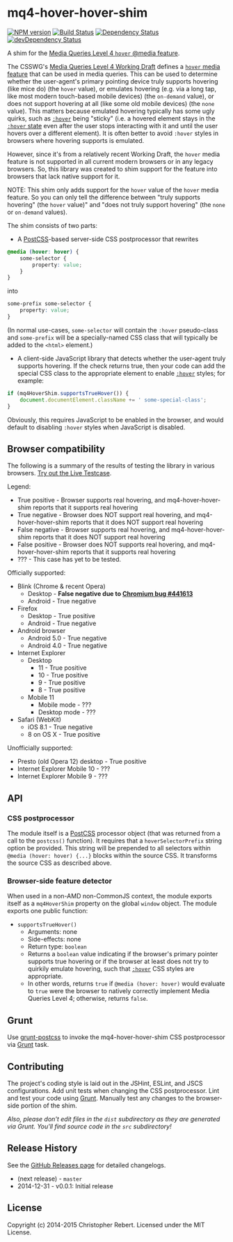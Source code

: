# mq4-hover-hover-shim
[![NPM version](https://badge.fury.io/js/mq4-hover-hover-shim.svg)](http://badge.fury.io/js/mq4-hover-hover-shim)
[![Build Status](https://img.shields.io/travis/cvrebert/mq4-hover-hover-shim/master.svg)](https://travis-ci.org/cvrebert/mq4-hover-hover-shim)
[![Dependency Status](https://david-dm.org/cvrebert/mq4-hover-hover-shim.svg)](https://david-dm.org/cvrebert/mq4-hover-hover-shim)
[![devDependency Status](https://david-dm.org/cvrebert/mq4-hover-hover-shim/dev-status.svg)](https://david-dm.org/cvrebert/mq4-hover-hover-shim#info=devDependencies)

A shim for the [Media Queries Level 4 `hover` @media feature](http://drafts.csswg.org/mediaqueries/#hover).

The CSSWG's [Media Queries Level 4 Working Draft](http://drafts.csswg.org/mediaqueries/) defines a [`hover` media feature](https://developer.mozilla.org/en-US/docs/Web/CSS/@media/hover) that can be used in media queries. This can be used to determine whether the user-agent's primary pointing device truly supports hovering (like mice do) (the `hover` value), or emulates hovering (e.g. via a long tap, like most modern touch-based mobile devices) (the `on-demand` value), or does not support hovering at all (like some old mobile devices) (the `none` value). This matters because emulated hovering typically has some ugly quirks, such as [`:hover`](hover-pseudo) being "sticky" (i.e. a hovered element stays in the [`:hover` state](hover-pseudo) even after the user stops interacting with it and until the user hovers over a different element). It is often better to avoid `:hover` styles in browsers where hovering supports is emulated.

However, since it's from a relatively recent Working Draft, the `hover` media feature is not supported in all current modern browsers or in any legacy browsers. So, this library was created to shim support for the feature into browsers that lack native support for it.

NOTE: This shim only adds support for the `hover` value of the `hover` media feature. So you can only tell the difference between "truly supports hovering" (the `hover` value)" and "does not truly support hovering" (the `none` or `on-demand` values).

The shim consists of two parts:
* A [PostCSS](https://github.com/postcss/postcss)-based server-side CSS postprocessor that rewrites
```css
@media (hover: hover) {
    some-selector {
        property: value;
    }
}
```
into
```css
some-prefix some-selector {
    property: value;
}
```
(In normal use-cases, `some-selector` will contain the `:hover` pseudo-class and `some-prefix` will be a specially-named CSS class that will typically be added to the `<html>` element.)
* A client-side JavaScript library that detects whether the user-agent truly supports hovering. If the check returns true, then your code can add the special CSS class to the appropriate element to enable [`:hover`](hover-pseudo) styles; for example:
```js
if (mq4HoverShim.supportsTrueHover()) {
    document.documentElement.className += ' some-special-class';
}
```
Obviously, this requires JavaScript to be enabled in the browser, and would default to disabling `:hover` styles when JavaScript is disabled.

[hover-pseudo]: https://developer.mozilla.org/en-US/docs/Web/CSS/:hover

## Browser compatibility

The following is a summary of the results of testing the library in various browsers. [Try out the Live Testcase](http://jsfiddle.net/cvrhulu/5vszkpmg/).

Legend:
* True positive - Browser supports real hovering, and mq4-hover-hover-shim reports that it supports real hovering
* True negative - Browser does NOT support real hovering, and mq4-hover-hover-shim reports that it does NOT support real hovering
* False negative - Browser supports real hovering, and mq4-hover-hover-shim reports that it does NOT support real hovering
* False positive - Browser does NOT supports real hovering, and mq4-hover-hover-shim reports that it supports real hovering
* ??? - This case has yet to be tested.

Officially supported:
* Blink (Chrome & recent Opera)
  * Desktop - **False negative due to [Chromium bug #441613](http://crbug.com/441613)**
  * Android - True negative
* Firefox
  * Desktop - True positive
  * Android - True negative
* Android browser
  * Android 5.0 - True negative
  * Android 4.0 - True negative
* Internet Explorer
  * Desktop
    * 11 - True positive
    * 10 - True positive
    * 9 - True positive
    * 8 - True positive
  * Mobile 11
    * Mobile mode - ???
    * Desktop mode - ???
* Safari (WebKit)
  * iOS 8.1 - True negative
  * 8 on OS X - True positive

Unofficially supported:
* Presto (old Opera 12) desktop - True positive
* Internet Explorer Mobile 10 - ???
* Internet Explorer Mobile 9 - ???

## API
### CSS postprocessor
The module itself is a [PostCSS](https://github.com/postcss/postcss) processor object (that was returned from a call to the `postcss()` function). It requires that a `hoverSelectorPrefix` string option be provided. This string will be prepended to all selectors within `@media (hover: hover) {...}` blocks within the source CSS. It transforms the source CSS as described above.

### Browser-side feature detector
When used in a non-AMD non-CommonJS context, the module exports itself as a `mq4HoverShim` property on the global `window` object.
The module exports one public function:
* `supportsTrueHover()`
  * Arguments: none
  * Side-effects: none
  * Return type: `boolean`
  * Returns a `boolean` value indicating if the browser's primary pointer supports true hovering or if the browser at least does not try to quirkily emulate hovering, such that [`:hover`](hover-pseudo) CSS styles are appropriate.
  * In other words, returns `true` if `@media (hover: hover)` would evaluate to `true` were the browser to natively correctly implement Media Queries Level 4; otherwise, returns `false`.

## Grunt
Use [grunt-postcss](https://github.com/nDmitry/grunt-postcss) to invoke the mq4-hover-hover-shim CSS postprocessor via [Grunt](http://gruntjs.com/) task.

## Contributing
The project's coding style is laid out in the JSHint, ESLint, and JSCS configurations. Add unit tests when changing the CSS postprocessor. Lint and test your code using [Grunt](http://gruntjs.com/). Manually test any changes to the browser-side portion of the shim.

_Also, please don't edit files in the `dist` subdirectory as they are generated via Grunt. You'll find source code in the `src` subdirectory!_

## Release History
See the [GitHub Releases page](https://github.com/cvrebert/mq4-hover-hover-shim/releases) for detailed changelogs.
* (next release) - `master`
* 2014-12-31 - v0.0.1: Initial release

## License
Copyright (c) 2014-2015 Christopher Rebert. Licensed under the MIT License.
